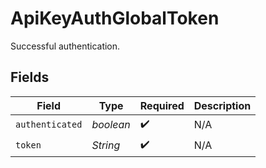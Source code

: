 # ApiKeyAuthGlobalToken

Successful authentication.


## Fields

| Field              | Type               | Required           | Description        |
| ------------------ | ------------------ | ------------------ | ------------------ |
| `authenticated`    | *boolean*          | :heavy_check_mark: | N/A                |
| `token`            | *String*           | :heavy_check_mark: | N/A                |